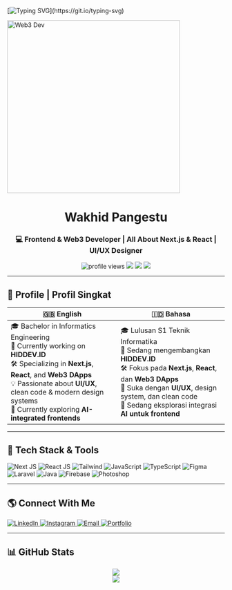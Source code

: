 <!-- Header GIF/Typing Animation -->
[![Typing SVG](https://readme-typing-svg.herokuapp.com?font=Fira+Code&size=22&duration=3000&pause=800&center=true&vCenter=true&width=700&lines=Hi+👋,+I'm+Wakhid+Pangestu;Frontend+Developer+%7C+React+%26+Web3+Enthusiast;Let’s+build+beautiful+and+scalable+web+apps!)](https://git.io/typing-svg)

<!-- Avatar / Cover Art -->
<img align="center" src="https://i.pinimg.com/originals/f2/67/cb/f267cb22cf4bb64d6ce0e7c07b3ab7f7.gif" width="400" alt="Web3 Dev"/>

<h1 align="center">Wakhid Pangestu</h1>
<h3 align="center">💻 Frontend & Web3 Developer | All About Next.js & React | UI/UX Designer</h3>

<div align="center">
  <img src="https://komarev.com/ghpvc/?username=wakhidpangestu&label=Profile+Views&color=blueviolet&style=flat-square" alt="profile views" />
  <img src="https://img.shields.io/github/followers/wakhidpangestu?label=Followers&style=social" />
  <img src="https://img.shields.io/badge/React-20232A?style=flat&logo=react&logoColor=61DAFB" />
  <img src="https://img.shields.io/badge/Next.js-black?style=flat&logo=next.js" />
</div>

---

## 📘 Profile | Profil Singkat

| 🇬🇧 English | 🇮🇩 Bahasa |
|------------|-----------|
| 🎓 Bachelor in Informatics Engineering<br> 🔭 Currently working on **HIDDEV.ID**<br> 🛠️ Specializing in **Next.js**, **React**, and **Web3 DApps**<br> 💡 Passionate about **UI/UX**, clean code & modern design systems<br> 🔬 Currently exploring **AI-integrated frontends** | 🎓 Lulusan S1 Teknik Informatika<br> 🔭 Sedang mengembangkan **HIDDEV.ID**<br> 🛠️ Fokus pada **Next.js**, **React**, dan **Web3 DApps**<br> 🎨 Suka dengan **UI/UX**, design system, dan clean code<br> 🤖 Sedang eksplorasi integrasi **AI untuk frontend** |

---

## 🧰 Tech Stack & Tools

![Next JS](https://img.shields.io/badge/Next.js-000000?style=flat&logo=nextdotjs&logoColor=white)
![React JS](https://img.shields.io/badge/React-61DAFB?style=flat&logo=react&logoColor=black)
![Tailwind](https://img.shields.io/badge/TailwindCSS-06B6D4?style=flat&logo=tailwindcss)
![JavaScript](https://img.shields.io/badge/JavaScript-F7DF1E?style=flat&logo=javascript&logoColor=black)
![TypeScript](https://img.shields.io/badge/TypeScript-3178C6?style=flat&logo=typescript)
![Figma](https://img.shields.io/badge/Figma-F24E1E?style=flat&logo=figma&logoColor=white)
![Laravel](https://img.shields.io/badge/Laravel-FF2D20?style=flat&logo=laravel&logoColor=white)
![Java](https://img.shields.io/badge/Java-007396?style=flat&logo=java)
![Firebase](https://img.shields.io/badge/Firebase-FFCA28?style=flat&logo=firebase)
![Photoshop](https://img.shields.io/badge/Photoshop-31A8FF?style=flat&logo=adobe-photoshop)

---

## 🌎 Connect With Me

<p align="left">
  <a href="https://linkedin.com/in/wakhid-pangestu" target="_blank">
    <img alt="LinkedIn" src="https://img.shields.io/badge/LinkedIn-blue?style=flat&logo=linkedin" />
  </a>
  <a href="https://instagram.com/zenspectra" target="_blank">
    <img alt="Instagram" src="https://img.shields.io/badge/Instagram-E4405F?style=flat&logo=instagram&logoColor=white" />
  </a>
  <a href="mailto:wakhidpangestu975@gmail.com">
    <img alt="Email" src="https://img.shields.io/badge/Email-D14836?style=flat&logo=gmail&logoColor=white" />
  </a>
  <a href="https://wakhidpangestu.vercel.app" target="_blank">
    <img alt="Portfolio" src="https://img.shields.io/badge/Portfolio-wakhidpangestu.vercel.app-000?style=flat&logo=vercel" />
  </a>
</p>

---

## 📊 GitHub Stats

<div align="center">
  <img src="https://github-readme-stats.vercel.app/api?username=wakhidpangestu&show_icons=true&theme=tokyonight&hide_border=true" />
  <br/>
  <img src="https://github-readme-stats.vercel.app/api/top-langs/?username=wakhidpangestu&layout=compact&theme=tokyonight&hide_border=true" />
</div>
